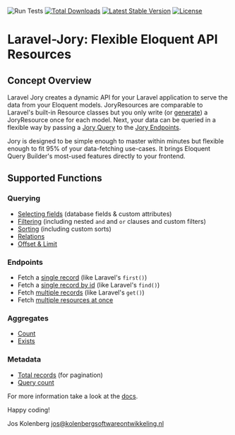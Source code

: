![Run Tests](https://github.com/joskolenberg/laravel-jory/workflows/Run%20Tests/badge.svg)
[![Total Downloads](https://poser.pugx.org/joskolenberg/laravel-jory/downloads)](https://packagist.org/packages/joskolenberg/laravel-jory)
[![Latest Stable Version](https://poser.pugx.org/joskolenberg/laravel-jory/v/stable)](https://packagist.org/packages/joskolenberg/laravel-jory)
[![License](https://poser.pugx.org/joskolenberg/laravel-jory/license)](https://packagist.org/packages/joskolenberg/laravel-jory)

# Laravel-Jory: Flexible Eloquent API Resources

## Concept Overview
Laravel Jory creates a dynamic API for your Laravel application to serve the data from your Eloquent models.
JoryResources are comparable to Laravel's built-in Resource classes but you only write (or [generate](https://laravel-jory.kolenberg.net/docs/2.0/generator)) a JoryResource once for each model. Next, your data can be queried in a flexible way by passing a [Jory Query](https://laravel-jory.kolenberg.net/docs/2.0/fetching_introduction) to the [Jory Endpoints](https://laravel-jory.kolenberg.net/docs/2.0/endpoints).


Jory is designed to be simple enough to master within minutes but flexible enough to fit 95% of your data-fetching use-cases. It brings Eloquent Query Builder's most-used features directly to your frontend.  


<a name="supported-functions"></a>
## Supported Functions
### Querying
- [Selecting fields](https://laravel-jory.kolenberg.net/docs/2.0/query_fields) (database fields & custom attributes)
- [Filtering](https://laravel-jory.kolenberg.net/docs/2.0/query_filters) (including nested ```and``` and ```or``` clauses and custom filters)
- [Sorting](https://laravel-jory.kolenberg.net/docs/2.0/query_sorts) (including custom sorts)
- [Relations](https://laravel-jory.kolenberg.net/docs/2.0/query_relations)
- [Offset & Limit](https://laravel-jory.kolenberg.net/docs/2.0/query_offset_and_limit)

### Endpoints
- Fetch a [single record](https://laravel-jory.kolenberg.net/docs/2.0/endpoints#first) (like Laravel's ```first()```)
- Fetch a [single record by id](https://laravel-jory.kolenberg.net/docs/2.0/endpoints#find) (like Laravel's ```find()```)
- Fetch [multiple records](https://laravel-jory.kolenberg.net/docs/2.0/endpoints#get) (like Laravel's ```get()```)
- Fetch [multiple resources at once](https://laravel-jory.kolenberg.net/docs/2.0/endpoints#multiple)

### Aggregates
- [Count](https://laravel-jory.kolenberg.net/docs/2.0/endpoints#aggregates)
- [Exists](https://laravel-jory.kolenberg.net/docs/2.0/endpoints#aggregates)

### Metadata
- [Total records](https://laravel-jory.kolenberg.net/docs/2.0/metadata#total) (for pagination)
- [Query count](https://laravel-jory.kolenberg.net/docs/2.0/metadata#query-count)


For more information take a look at the [docs](https://laravel-jory.kolenberg.net/docs).


Happy coding!

Jos Kolenberg <jos@kolenbergsoftwareontwikkeling.nl>